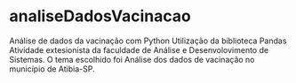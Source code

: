 # analiseDadosVacinacao
Análise de dados da vacinação com Python
Utilização da biblioteca Pandas
Atividade extesionista da faculdade de Análise e Desenvolovimento de Sistemas.
O tema escolhido foi Análise dos dados de vacinação no município de Atibia-SP.
